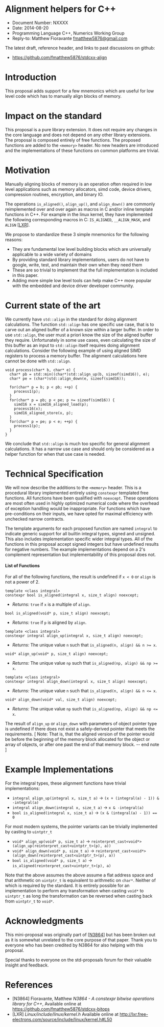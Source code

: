 Alignment helpers for C++
==========================================

* Document Number: NXXXX
* Date: 2014-08-20
* Programming Language C++, Numerics Working Group
* Reply-to: Matthew Fioravante <fmatthew5876@gmail.com>

The latest draft, reference header, and links to past discussions on github: 

* https://github.com/fmatthew5876/stdcxx-align

Introduction
=============================

This proposal adds support for a few mnemonics which are useful for
low level code which has to manually align blocks of memory.

Impact on the standard
=============================

This proposal is a pure library extension. 
It does not require any changes in the core language and
does not depend on any other library extensions.
The proposal is composed entirely of free functions. The
proposed functions are added to the `<memory>` header.
No new headers are introduced and the implementations 
of these functions on common platforms are trivial.

Motivation
================

Manually aligning blocks of memory is an operation often required
in low level applications such as memory allocators, simd code, device
drivers, compression routines, encryption, and binary IO.

The operations `is_aligned()`, `align_up()`, and `align_down()`
are commonly reimplemented over and over again as macros in C and/or
inline template functions in C++.
For example in the linux kernel,
they have implemented the following corresponding macros in C: `IS_ALIGNED`, `__ALIGN_MASK`, and `ALIGN` \[[LXR](#LXR)\].

We propose to standardize these 3 simple mnemonics for the following
reasons:

* They are fundamental low level building blocks which are universally applicable to a wide variety of domains
* By providing standard library implementations, users do not have to google, write, test, and maintain their own when they need them
* These are so trivial to implement that the full implementation is included in this paper.
* Adding more simple low level tools can help make C++ more popular with the embedded and device driver developer community.

Current state of the art
=============================

We currently have `std::align` in the standard for doing alignment calculations.
The function `std::align`
has one specific use case, that is to carve out an aligned buffer of a known size within a larger buffer.
In order to use `std::align`, the user must a priori know the size of the aligned buffer
they require. Unfortunately in some use cases, even calculating the size of this buffer
as an input to `std::align` itself requires doing alignment calculations.
Consider the following example of using aligned SIMD registers to process a memory buffer.
The alignment calculations here cannot be done with `std::align`.

    void process(char* b, char* e) {
      char* pb = std::min((char*)std::align_up(b, sizeof(simd16)), e);
      char* pe = (char*)std::align_down(e, sizeof(simd16));
    
      for(char* p = b; p < pb; ++p) {
        process1(p);
      }
      for(char* p = pb; p < pe; p += sizeof(simd16)) {
        simd16 x = simd16_aligned_load(p);
        process16(x);
        simd16_aligned_store(x, p);
      }
      for(char* p = pe; p < e; ++p) {
        process1(p);
      }
    }

We conclude that `std::align` is much too specific for general alignment calculations. It has a narrow
use case and should only be considered as a helper function for when that use case is needed.

Technical Specification
====================

We will now describe the additions to the `<memory>` header. This is a procedural library implemented
entirely using `constexpr` templated free functions.
All functions have been qualified with `noexcept`. These
operations are most often used in highly optimized numerical code where the overhead of exception
handling would be inappropriate. 
For functions which have pre-conditions on their inputs, we
have opted for maximal efficiency with unchecked narrow contracts.

The template arguments for each proposed function are named `integral` to indicate generic support
for all builtin integral types, signed and unsigned. This also includes implementation specific
wider integral types. All of the functions in this proposal
accept signed integers but have undefined results for negative numbers.
The example implementations depend on a 2's complement representation but implementability of this proposal does not.

#### List of Functions

For all of the following functions, the result is undefined if `x < 0` or `align` is not a power of 2.
    
    template <class integral>
    constexpr bool is_aligned(integral x, size_t align) noexcept;

* *Returns:* `true` if `x` is a multiple of `align`.
    
<!-- -->

    bool is_aligned(void* p, size_t align) noexcept;

* *Returns:* `true` if `p` is aligned by `align`.
    
<!-- -->

    template <class integral>
    constexpr integral align_up(integral x, size_t align) noexcept;

* *Returns:* The unique value `n` such that `is_aligned(n, align) && n >= x`.
    
<!-- -->

    void* align_up(void* p, size_t align) noexcept;

* *Returns:* The unique value `np` such that `is_aligned(np, align) && np >= x`.
    
<!-- -->
    
    template <class integral>
    constexpr integral align_down(integral x, size_t align) noexcept;

* *Returns:* The unique value `n` such that `is_aligned(n, align) && n <= x`.
    
<!-- -->

    void* align_down(void* val, size_t align) noexcept;

* *Returns:* The unique value `np` such that `is_aligned(np, align) && np <= x`.

The result of `align_up` or `align_down` with parameters of object pointer type is undefined if there does not exist a safely-derived pointer that meets the requirements. [ Note: That is, that the aligned version of the pointer would be before the beginning of the memory block allocated for the object or array of objects, or after one past the end of that memory block. -- end note ]

Example Implementations
============

For the integral types, these alignment functions have trivial implementations:

* `integral align_up(integral x, size_t a)` -> `(x + (integral(a) - 1)) & -integral(a)`
* `integral align_down(integral x, size_t a)` -> `x & -integral(a)`
* `bool is_aligned(integral x, size_t a)` -> `(x & (integral(a) - 1)) == 0`

For most modern systems, the pointer variants can be trivially implemented by casting to `uintptr_t`

* `void* align_up(void* p, size_t a)` -> `reinterpret_cast<void*>(align_up(reinterpret_cast<uintptr_t>(p), a))`
* `void* align_down(void* p, size_t a)` -> `reinterpret_cast<void*>(align_down(reinterpret_cast<uintptr_t>(p), a))`
* `bool is_aligned(void* p, size_t a)` -> `is_aligned(reinterpret_cast<uintptr_t>(p), a)`

Note that the above assumes the above assume a flat address space and that arithmetic on `uintptr_t` is
equivalent to arithmetic on `char*`. Neither of which is required by the standard. It is entirely possible
for an implementation to perform any transformation when casting `void*` to `uintptr_t` as long the 
transformation can be reversed when casting back from `uintptr_t` to `void*`.

Acknowledgments
====================

This mini-proposal was originally part of \[[N3864](#N3864)\] but has been broken out as it is somewhat unrelated to the core
purpose of that paper. Thank you to everyone who has been credited by N3864 for also helping with this proposal.

Special thanks to everyone on the std-proposals forum for their valuable insight and feedback.

References
==================

* <a name="N3864"></a>[N3864] Fioravante, Matthew *N3864 - A constexpr bitwise operations library for C++*, Available online at <https://github.com/fmatthew5876/stdcxx-bitops>
* <a name="LXR"></a>[LXR] *Linux/include/linux/kernel.h* Available online at <http://lxr.free-electrons.com/source/include/linux/kernel.h#L50>
